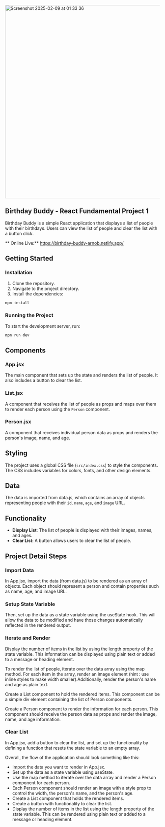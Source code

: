 
<img width="628" alt="Screenshot 2025-02-09 at 01 33 36" src="https://github.com/user-attachments/assets/98614497-6519-4a6e-adea-d18e95c81052" />

## Birthday Buddy - React Fundamental Project 1

Birthday Buddy is a simple React application that displays a list of people with their birthdays. Users can view the list of people and clear the list with a button click.

** Online Live:** https://birthday-buddy-arnob.netlify.app/

## Getting Started

### Installation

1. Clone the repository.
2. Navigate to the project directory.
3. Install the dependencies:

```sh
npm install
```

### Running the Project

To start the development server, run:

```sh
npm run dev
```

## Components

### App.jsx

The main component that sets up the state and renders the list of people. It also includes a button to clear the list.

### List.jsx

A component that receives the list of people as props and maps over them to render each person using the `Person` component.

### Person.jsx

A component that receives individual person data as props and renders the person's image, name, and age.

## Styling

The project uses a global CSS file (`src/index.css`) to style the components. The CSS includes variables for colors, fonts, and other design elements.

## Data

The data is imported from data.js, which contains an array of objects representing people with their `id`, `name`, `age`, and `image` URL.

## Functionality

- **Display List**: The list of people is displayed with their images, names, and ages.
- **Clear List**: A button allows users to clear the list of people.

## Project Detail Steps

### Import Data

In App.jsx, import the data (from data.js) to be rendered as an array of objects. Each object should represent a person and contain properties such as name, age, and image URL.

### Setup State Variable

Then, set up the data as a state variable using the useState hook. This will allow the data to be modified and have those changes automatically reflected in the rendered output.

### Iterate and Render

Display the number of items in the list by using the length property of the state variable. This information can be displayed using plain text or added to a message or heading element.

To render the list of people, iterate over the data array using the map method. For each item in the array, render an image element (hint : use inline styles to make width smaller).Additionally, render the person's name and age as plain text.

Create a List component to hold the rendered items. This component can be a simple div element containing the list of Person components.

Create a Person component to render the information for each person. This component should receive the person data as props and render the image, name, and age information.

### Clear List

In App.jsx, add a button to clear the list, and set up the functionality by defining a function that resets the state variable to an empty array.

Overall, the flow of the application should look something like this:

- Import the data you want to render in App.jsx.
- Set up the data as a state variable using useState.
- Use the map method to iterate over the data array and render a Person component for each person.
- Each Person component should render an image with a style prop to control the width, the person's name, and the person's age.
- Create a List component that holds the rendered items.
- Create a button with functionality to clear the list.
- Display the number of items in the list using the length property of the state variable. This can be rendered using plain text or added to a message or heading element.
